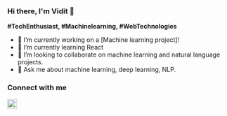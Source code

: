### Hi there, I'm Vidit 👋
**#TechEnthusiast, #Machinelearning, #WebTechnologies**

- 🔭 I’m currently working on a [Machine learning project]!
- 🌱 I’m currently learning React
- 👯  I’m looking to collaborate on machine learning and natural language projects.
- 💬 Ask me about machine learning, deep learning, NLP.

### Connect with me
<a href="https://twitter.com/vidit_khemka">
    <img align="left" width="22px" src="https://camo.githubusercontent.com/eacc870029bca30353239d9d629076ba4c18de75/68747470733a2f2f63646e2e6a7364656c6976722e6e65742f6e706d2f73696d706c652d69636f6e734076332f69636f6e732f747769747465722e737667"/>
</a>

<!-- - 📫 How to reach me:  -->



